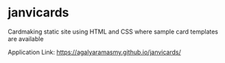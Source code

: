 # janvicards
Cardmaking static site using  HTML and  CSS  where sample  card templates are available 

Application Link: https://agalyaramasmy.github.io/janvicards/
